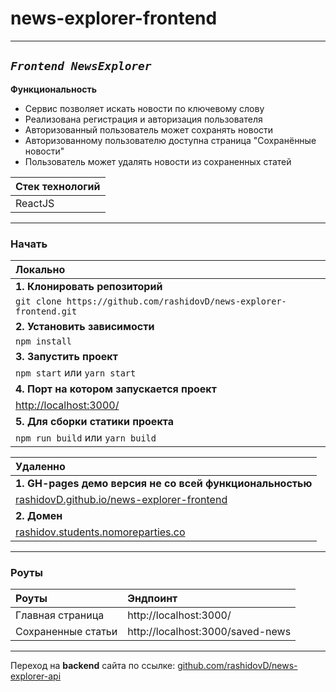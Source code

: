
# news-explorer-frontend
___
## <i>`Frontend NewsExplorer`</i>
**Функциональность**
* Сервис позволяет искать новости по ключевому слову
* Реализована регистрация и авторизация пользователя
* Авторизованный пользователь может сохранять новости
* Авторизованному пользователю доступна страница "Сохранённые новости"
* Пользователь может удалять новости из сохраненных статей

| Стек технологий   |
| -------------  |
|  ReactJS   |
___
### Начать
| Локально |
| :-------------  |
| **1. Клонировать репозиторий** |
| `git clone https://github.com/rashidovD/news-explorer-frontend.git ` |
| **2. Установить зависимости** |
| `npm install` |
| **3. Запустить проект** |
| `npm start` или `yarn start` |
| **4. Порт на котором запускается проект** |
| [http://localhost:3000/](http://localhost:3000/) |
| **5. Для сборки статики проекта** |
| `npm run build` или `yarn build` |

|Удаленно|
|:-------------|
| **1. GH-pages демо версия не со всей функциональностью** |
| [rashidovD.github.io/news-explorer-frontend](https://rashidovD.github.io/news-explorer-frontend/) |
| **2. Домен** |
| [rashidov.students.nomoreparties.co](https://rashidov.students.nomoreparties.co/) |
___
### Роуты

| Роуты  |   Эндпоинт |
|:------------- |:------------- |
| Главная страница  | http://localhost:3000/ |
| Сохраненные статьи| http://localhost:3000/saved-news |
___
Переход на **backend** сайта по ссылке: [github.com/rashidovD/news-explorer-api](https://github.com/rashidovD/news-explorer-api)
